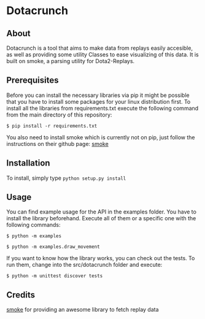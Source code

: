 Dotacrunch
==========

About
-----
Dotacrunch is a tool that aims to make data from replays easily accesible, as well as providing some utility Classes to ease visualizing of this data. It is built on smoke, a parsing utility for Dota2-Replays.

Prerequisites
-------------
Before you can install the necessary libraries via pip it might be possible that you have to install some packages for your linux distribution first. To install all the libraries from requirements.txt execute the following command from the main directory of this repository:

`$ pip install -r requirements.txt`

You also need to install smoke which is currently not on pip, just follow the instructions on their github page: [smoke](https://github.com/skadistats/smoke)

Installation
------------

To install, simply type
`python setup.py install`

Usage
-----
You can find example usage for the API in the examples folder. You have to install the library beforehand. Execute all of them or a specific one with the following commands:

`$ python -m examples`

`$ python -m examples.draw_movement`


If you want to know how the library works, you can check out the tests. To run them, change into the src/dotacrunch folder and execute:

`$ python -m unittest discover tests`

Credits
-------

[smoke](https://github.com/skadistats/smoke) for providing an awesome library to fetch replay data
